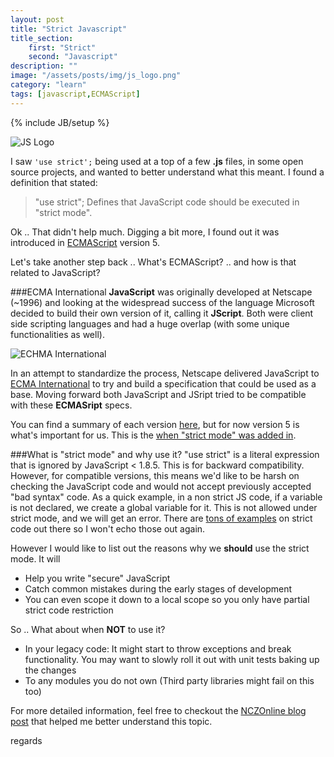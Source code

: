 ```yaml
---
layout: post
title: "Strict Javascript"
title_section:
    first: "Strict"
    second: "Javascript"
description: ""
image: "/assets/posts/img/js_logo.png"
category: "learn"
tags: [javascript,ECMAScript]
---
```

{% include JB/setup %}

![JS Logo]({{site.url}}/assets/posts/img/js_logo.png)

I saw `'use strict';` being used at a top of a few **.js** files, in some open source projects, and wanted to better understand what this meant. I found a definition that stated:

> "use strict";  Defines that JavaScript code should be executed in "strict mode".

Ok .. That didn't help much. Digging a bit more, I found out it was introduced in [ECMAScript](http://en.wikipedia.org/wiki/ECMAScript) version 5.

Let's take another step back .. What's ECMAScript? .. and how is that related to JavaScript?

###ECMA International
**JavaScript** was originally developed at Netscape (~1996) and looking at the widespread success of the language Microsoft decided to build their own version of it, calling it **JScript**. Both were client side scripting languages and had a huge overlap (with some unique functionalities as well).

![ECHMA International]({{site.url}}/assets/posts/img/echmaInc.jpg)

In an attempt to standardize the process, Netscape delivered JavaScript to [ECMA International](http://en.wikipedia.org/wiki/Ecma_International) to try and build a specification that could be used as a base. Moving forward both JavaScript and JSript tried to be compatible with these **ECMASript** specs.

You can find a summary of each version [here](http://en.wikipedia.org/wiki/ECMAScript#Versions), but for now version 5 is what's important for us. This is the [when "strict mode" was added in](http://www.w3schools.com/js/js_strict.asp).

###What is "strict mode" and why use it?
"use strict" is a literal expression that is ignored by JavaScript < 1.8.5. This is for backward compatibility. However, for compatible versions, this means we'd like to be harsh on checking the JavaScript code and would not accept previously accepted "bad syntax" code. As a quick example, in a non strict JS code, if a variable is not declared, we create a global variable for it. This is not allowed under strict mode, and we will get an error. There are [tons of examples](http://www.nczonline.net/blog/2012/03/13/its-time-to-start-using-javascript-strict-mode/) on strict code out there so I won't echo those out again.

However I would like to list out the reasons why we **should** use the strict mode. It will

 - Help you write "secure" JavaScript
 - Catch common mistakes during the early stages of development
 - You can even scope it down to a local scope so you only have partial strict code restriction

So .. What about when **NOT** to use it?

 - In your legacy code: It might start to throw exceptions and break functionality. You may want to slowly roll it out with unit tests baking up the changes
 - To any modules you do not own (Third party libraries might fail on this too)

For more detailed information, feel free to checkout the [NCZOnline blog post](http://www.nczonline.net/blog/2012/03/13/its-time-to-start-using-javascript-strict-mode/) that helped me better understand this topic.

regards
